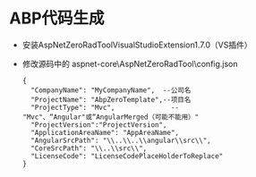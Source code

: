 # ABP代码生成

- 安装AspNetZeroRadToolVisualStudioExtension1.7.0（VS插件）

- 修改源码中的 aspnet-core\AspNetZeroRadTool\config.json

  ```properties
  {
    "CompanyName": "MyCompanyName",  --公司名
    "ProjectName": "AbpZeroTemplate",--项目名
    "ProjectType": "Mvc",			   --"Mvc"、“Angular"或“AngularMerged（可能不能用）" 
    "ProjectVersion":"ProjectVersion",
    "ApplicationAreaName": "AppAreaName",
    "AngularSrcPath": "\\..\\..\\angular\\src\\",
    "CoreSrcPath": "\\..\\src\\",
    "LicenseCode": "LicenseCodePlaceHolderToReplace"
  }
  ```

